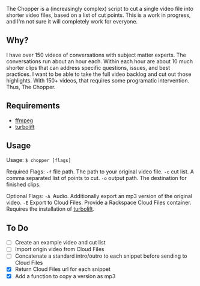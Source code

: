 The Chopper is a (increasingly complex) script to cut a single video file into shorter video files, based on a list of cut points. This is a work in progress, and I'm not sure it will completely work for everyone.

## Why?

I have over 150 videos of conversations with subject matter experts. The conversations run about an hour each. Within each hour are about 10 much shorter clips that can address specific questions, issues, and best practices. I want to be able to take the full video backlog and cut out those highlights. With 150+ videos, that requires some programatic intervention. Thus, The Chopper.

## Requirements

- [ffmpeg](https://ffmpeg.org/download.html)
- [turbolift](https://github.com/cloudnull/turbolift)

## Usage

Usage:
`$ chopper [flags]`

Required Flags:
`-f` file path. The path to your original video file.
`-c` cut list. A comma separated list of points to cut.
`-o` output path. The destination for finished clips.

Optional Flags:
`-A `Audio. Additionally export an mp3 version of the original video.
`-E` Export to Cloud Files. Provide a Rackspace Cloud Files container. Requires the installation of [turbolift](https://github.com/cloudnull/turbolift).

## To Do

- [ ] Create an example video and cut list
- [ ] Import origin video from Cloud Files
- [ ] Concatenate a standard intro/outro to each snippet before sending to Cloud Files
- [x] Return Cloud Files url for each snippet
- [x] Add a function to copy a version as mp3
